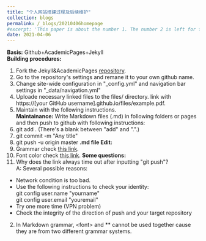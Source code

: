 ```yaml
---
title: "个人网站搭建过程及后续维护"
collection: blogs
permalink: /_blogs/20210406homepage
#excerpt: 'This paper is about the number 1. The number 2 is left for future work.'
date: 2021-04-06
---
```

**Basis:** Github+AcademicPages+Jekyll  
**Building procedures:**
1. Fork the Jekyll&AcademicPages [repository](https://github.com/academicpages/academicpages.github.io).
2. Go to the repository's settings and remane it to your own github name.
3. Change site-wide configuration in "_config.yml" and navigation bar settings in "_data/navigation.yml"
4. Uploade necessary linked files to the files/ directory. link with https://[your GitHub username].github.io/files/example.pdf.
5. Maintain with the following instructions.  
**Maintainance:** Write Markdown files (.md) in following folders or pages and then push to github with following instructions:  
1. git add . (There's a blank between "add" and ".".)  
2. git commit -m "Any title"  
3. git push -u origin master
**.md file Edit:** 
1. Grammar check [this link](https://blog.csdn.net/qcx321/article/details/53780672).
2. Font color check [this link](https://blog.csdn.net/qq_43732429/article/details/108034518).
**Some questions:**
1. Why does the link always time out after inputting "git push"?  
A: Several possible reasons:
- Network condition is too bad.  
- Use the following instructions to check your identity:  
git config user.name "yourname"  
git config user.email "youremail"  
- Try one more time (VPN problem)
- Check the integrity of the direction of push and your target repository
2. In Markdown grammar, \<font\> and \*\* cannot be used together cause they are from two different grammar systems.


